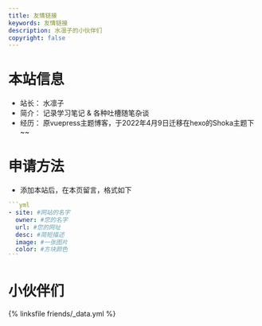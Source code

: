```yaml
---
title: 友情链接
keywords: 友情链接
description: 水凛子的小伙伴们
copyright: false
---
```


# 本站信息
- 站长： 水凛子
- 简介： 记录学习笔记 & 各种吐槽随笔杂谈
- 经历： 原vuepress主题博客，于2022年4月9日迁移在hexo的Shoka主题下~~
# 申请方法
- 添加本站后，在本页留言，格式如下

~~~yml
```yml
- site: #网站的名字
  owner: #您的名字
  url: #您的网址
  desc: #简短描述
  image: #一张图片
  color: #方块颜色
```
~~~

# 小伙伴们
{% linksfile friends/_data.yml %}


